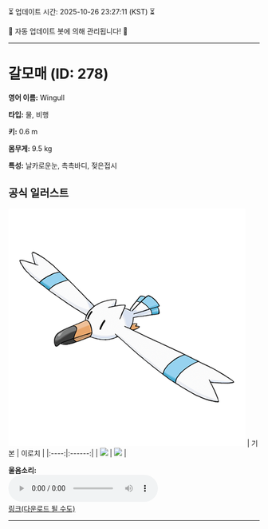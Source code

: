 
⏳ 업데이트 시간: 2025-10-26 23:27:11 (KST) ⏳

🤖 자동 업데이트 봇에 의해 관리됩니다! 🤖

---

# 갈모매 (ID: 278)
**영어 이름:** Wingull

**타입:** 물, 비행

**키:** 0.6 m

**몸무게:** 9.5 kg

**특성:** 날카로운눈, 촉촉바디, 젖은접시

## 공식 일러스트
![](https://raw.githubusercontent.com/PokeAPI/sprites/master/sprites/pokemon/other/official-artwork/278.png)
| 기본 | 이로치 |
|:----:|:------:|
| <img src="http://play.pokemonshowdown.com/sprites/ani/wingull.gif" width="200"> | <img src="http://play.pokemonshowdown.com/sprites/ani-shiny/wingull.gif" width="200"> |

**울음소리:**<br><audio controls src="https://raw.githubusercontent.com/PokeAPI/cries/main/cries/pokemon/latest/278.ogg"></audio><br> [링크(다운로드 될 수도)](https://raw.githubusercontent.com/PokeAPI/cries/main/cries/pokemon/latest/278.ogg)


---

